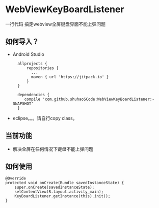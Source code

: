 # WebViewKeyBoardListener
一行代码 搞定webview全屏键盘界面不能上弹问题

## 如何导入？

* Android Studio

		allprojects {
			repositories {
			  ...
			  maven { url 'https://jitpack.io' }
			}
		}
		  
		dependencies {
	       compile 'com.github.shuhaoSCode:WebViewKeyBoardListener:-SNAPSHOT'
		}


* eclipse。。。请自行copy class。

## 当前功能
* 解决全屏在任何情况下键盘不能上弹问题

## 如何使用
	@Override
    protected void onCreate(Bundle savedInstanceState) {
        super.onCreate(savedInstanceState);
        setContentView(R.layout.activity_main);
        KeyBoardListener.getInstance(this).init();
    }
